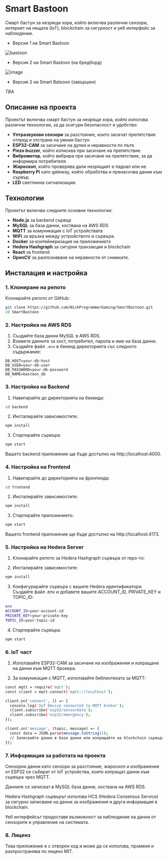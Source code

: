 # Smart Bastoon

Смарт бастун за незрящи хора, който включва различни сензори, интернет на нещата (IoT), blockchain за сигурност и уеб интерфейс за наблюдение.

- Версия 1 на Smart Bastoon

![bastoon](https://github.com/user-attachments/assets/048e7ef7-c51a-4b81-b634-308204378de0)

- Версия 2 на Smart Bastoon (на бредборд)

![image](https://github.com/user-attachments/assets/cc821061-2647-4e52-9d5a-07a0c4644733)

- Версия 2 на Smart Batsoon (завършен)

*TBA*

## Описание на проекта

Проектът включва смарт бастун за незрящи хора, който използва различни технологии, за да осигури безопасност и удобство:

- **Ултразвукови сензори** за разстояние, които засичат препятствия отпред и отстрани на умния бастун.
- **ESP32-CAM** за засичане на дупки и неравности по пътя.
- **Piezo buzzer**, който изписква при засичане на препятствие.
- **Вибромотор**, който вибрира при засичане на препятствие, за да информира потребителя.
- **Жироскоп**, който проверява дали незрящият е паднал или не.
- **Raspberry Pi** като gateway, който обработва и пренасочва данни към сървър.
- **LED** светлинна сигнализация.

## Технологии

Проектът включва следните основни технологии:

- **Node.js** за backend сървър
- **MySQL** за база данни, хоствана на AWS RDS
- **MQTT** за комуникация с IoT устройствата
- **WiFi** за връзка между устройството и сървъра.
- **Docker** за контейнеризация на приложението
- **Hedera Hashgraph** за сигурни транзакции и blockchain
- **React** за frontend
- **OpenCV** за разпознаване на неравности от снимките.

## Инсталация и настройка

### 1. Клониране на репото

Клонирайте репото от GitHub:

```bash
git clone https://github.com/NickProgrammerGaming/SmartBastoon.git
cd SmartBastoon
```

### 2. Настройка на AWS RDS

1. Създайте база данни MySQL в AWS RDS.
2. Вземете данните за хост, потребител, парола и име на база данни.
3. Създайте файл `.env` в бекенд директорията със следното съдържание:

```env
DB_HOST=your-db-host
DB_USER=your-db-user
DB_PASSWORD=your-db-password
DB_NAME=bastoon_db
```

### 3. Настройка на Backend

1. Навигирайте до директорията на бекенда:

```bash
cd backend
```

2. Инсталирайте зависимостите:

```bash
npm install
```

3. Стартирайте сървъра:

```bash
npm start
```

Вашето backend приложение ще бъде достъпно на http://localhost:4000.

### 4. Настройка на Frontend

1. Навигирайте до директорията на фронтенда:

```bash
cd frontend
```

2. Инсталирайте зависимостите:

```bash
npm install
```

3. Стартирайте приложението:

```bash
npm start
```

Вашето frontend приложение ще бъде достъпно на http://localhost:4173.

### 5. Настройка на Hedera Server

1. Клонирайте репото за Hedera Hashgraph сървъра от repo-то:

2. Инсталирайте зависимостите:

```bash
npm install
```

3. Конфигурирайте сървъра с вашите Hedera идентификатори. Създайте файл .env и добавете вашите ACCOUNT_ID, PRIVATE_KEY и TOPIC_ID:

```bash
env
ACCOUNT_ID=your-account-id
PRIVATE_KEY=your-private-key
TOPIC_ID=your-topic-id
```

4. Стартирайте сървъра:

```bash
npm start
```

### 6. IoT част
1. Използвайте ESP32-CAM за засичане на изображения и изпращане на данни към MQTT брокера.

2. За комуникация с MQTT, използвайте библиотеката за MQTT:

```bash
const mqtt = require('mqtt');
const client = mqtt.connect('mqtt://localhost');

client.on('connect', () => {
  console.log('IoT Device connected to MQTT broker');
  client.subscribe('esp32/sensordata');
  client.subscribe('esp32/emergency');
});

client.on('message', (topic, message) => {
  const data = JSON.parse(message.toString());
  // Записвайте данни в база данни или изпращайте на blockchain сървъра
});
```
### 7. Информация за работата на проекта
Сензорни данни като сензори за разстояние, жироскоп и изображения от ESP32 се събират от IoT устройства, които изпращат данни към сървъра чрез MQTT.

Данните се записват в MySQL база данни, хоствана на AWS RDS.

Hedera Hashgraph сървърът използва HCS (Hedera Consensus Service) за сигурно записване на данни за изображения и друга информация в blockchain.

Уеб интерфейсът предоставя възможност за наблюдение на данни от сензорите и управление на системата.

### 8. Лиценз
Това приложение е с отворен код и може да се използва, променя и разпространява по лиценз MIT.
